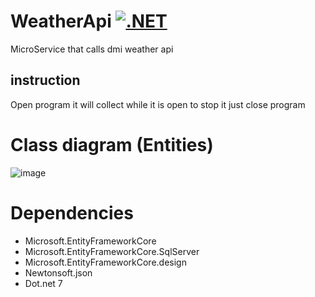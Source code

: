 # WeatherApi [![.NET](https://github.com/failbreak/WeatherApi/actions/workflows/dotnet.yml/badge.svg?branch=master)](https://github.com/failbreak/WeatherApi/actions/workflows/dotnet.yml)
MicroService that calls dmi weather api

## instruction
Open program
it will collect while it is open
to stop it just close program

# Class diagram (Entities)
![image](https://github.com/failbreak/WeatherApi/assets/69219123/dba96bc2-34f6-4cc8-9842-8dd03418ed68)

# Dependencies
* Microsoft.EntityFrameworkCore
* Microsoft.EntityFrameworkCore.SqlServer
* Microsoft.EntityFrameworkCore.design
* Newtonsoft.json
* Dot.net 7
